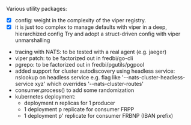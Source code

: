 Various utility packages:
* [x] config: weight in the complexity of the viper registry.
* [x] it is just too complex to manage defaults with viper in a deep, hierarchized config
  Try and adopt a struct-driven config with viper unmarshalling
* tracing with NATS: to be tested with a real agent (e.g. jaeger)
* viper patch: to be factorized out in fredbi/go-cli
* pgrepo: to be factorized out in fredbi/pgutils/pgpool
* added support for cluster autodiscovery using headless service: nslookup on headless service
  e.g. flag like '--nats-cluster-headless-service xyz' which overrides '--nats-cluster-routes'
* consumer.process() to add some randomization
* kubernetes deployment:
  - deployment n replicas for 1 producer
  - 1 deployment p replicate for consumer FRPP
  - 1 deployment p' replicate for consumer FRBNP (IBAN prefix)
